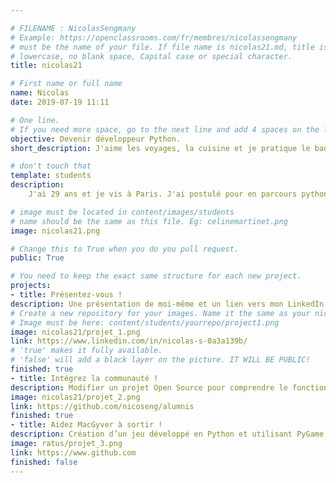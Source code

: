 ```yaml
---

# FILENAME : NicolasSengmany
# Example: https://openclassrooms.com/fr/membres/nicolassengmany
# must be the name of your file. If file name is nicolas21.md, title is nicolas21.
# lowercase, no blank space, Capital case or special character.
title: nicolas21

# First name or full name
name: Nicolas
date: 2019-07-19 11:11

# One line.
# If you need more space, go to the next line and add 4 spaces on the left, as in 'description'.
objective: Devenir développeur Python.
short_description: J'aime les voyages, la cuisine et je pratique le badminton.

# don't touch that
template: students
description:
    J'ai 29 ans et je vis à Paris. J'ai postulé pour en parcours python pour exercer un métier qui me plaît.

# image must be located in content/images/students
# name should be the same as this file. Eg: celinemartinet.png
image: nicolas21.png

# Change this to True when you do you pull request.
public: True

# You need to keep the exact same structure for each new project.
projects:
- title: Présentez-vous !
description: Une présentation de moi-même et un lien vers mon LinkedIn.
# Create a new repository for your images. Name it the same as your nickname and profile picture.
# Image must be here: content/students/yourrepo/project1.png
image: nicolas21/projet_1.png
link: https://www.linkedin.com/in/nicolas-s-0a3a139b/
# 'true' makes it fully available.
# 'false' will add a black layer on the picture. IT WILL BE PUBLIC!
finished: true
- title: Intégrez la communauté !
description: Modifier un projet Open Source pour comprendre le fonctionnement de Git, de Github et des pull requests. 
image: nicolas21/projet_2.png
link: https://github.com/nicoseng/alumnis
finished: true
- title: Aidez MacGyver à sortir !
description: Création d’un jeu développé en Python et utilisant PyGame.
image: ratus/projet_3.png
link: https://www.github.com
finished: false
---
```

